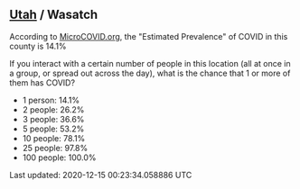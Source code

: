 
## [Utah](/united-states/utah) / Wasatch

According to [MicroCOVID.org](http://microcovid.org),
the "Estimated Prevalence" of COVID in this county is 14.1%

If you interact with a certain number of people in this location
(all at once in a group, or spread out across the day), what is the chance that
1 or more of them has COVID?

- 1 person: 14.1%
- 2 people: 26.2%
- 3 people: 36.6%
- 5 people: 53.2%
- 10 people: 78.1%
- 25 people: 97.8%
- 100 people: 100.0%

Last updated: 2020-12-15 00:23:34.058886 UTC

